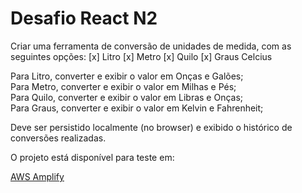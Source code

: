# Desafio React N2

Criar uma ferramenta de conversão de unidades de medida, com as seguintes opções:
[x] Litro
[x] Metro
[x] Quilo
[x] Graus Celcius

Para Litro, converter e exibir o valor em Onças e Galões;\
Para Metro, converter e exibir o valor em Milhas e Pés;\
Para Quilo, converter e exibir o valor em Libras e Onças;\
Para Graus, converter e exibir o valor em Kelvin e Fahrenheit;

Deve ser persistido localmente (no browser) e exibido o histórico de conversões realizadas.

O projeto está disponível para teste em:

[AWS Amplify](https://main.d294k8bo2x0tmi.amplifyapp.com/)